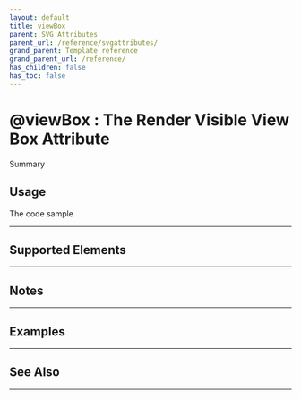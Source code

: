 ```yaml
---
layout: default
title: viewBox
parent: SVG Attributes
parent_url: /reference/svgattributes/
grand_parent: Template reference
grand_parent_url: /reference/
has_children: false
has_toc: false
---
```


# @viewBox : The Render Visible View Box Attribute

Summary

## Usage

 The code sample

---

## Supported Elements


---

## Notes


---

## Examples


---


## See Also


---

